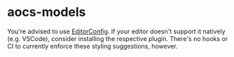 # aocs-models

You're advised to use [EditorConfig](https://editorconfig.org/).
If your editor doesn't support it natively (e.g. VSCode), consider installing the respective plugin.
There's no hooks or CI to currently enforce these styling suggestions, however.
